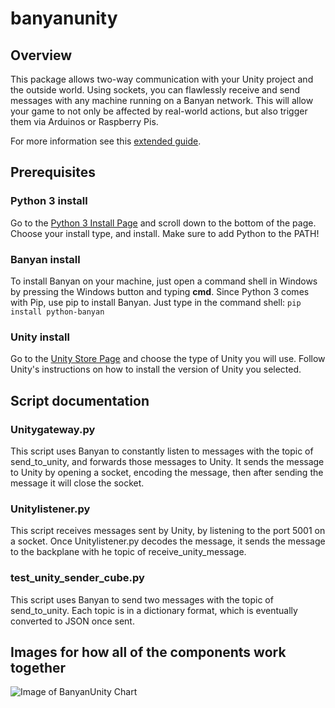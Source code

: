 # banyanunity

## Overview

This package allows two-way communication with your Unity project and the outside world. Using sockets, you can flawlessly receive and send messages with any machine running on a Banyan network. This will allow your game to not only be affected by real-world actions, but also trigger them via Arduinos or Raspberry Pis.

For more information see this [extended guide](https://github.com/NoahMoscovici/banyanunity/blob/master/Unity%20Asset%20Store%20Description.md).

## Prerequisites

### Python 3 install
 Go to the [Python 3 Install Page](https://www.python.org/downloads/release/python-354/) and scroll down to the bottom of the page. Choose your install type, and install. Make sure to add Python to the PATH! 

### Banyan install
To install Banyan on your machine, just open a command shell in Windows by pressing the Windows button and typing **cmd**. Since Python 3 comes with Pip, use pip to install Banyan. Just type in the command shell: `pip install python-banyan`

### Unity install
Go to the [Unity Store Page](https://store.unity.com/) and choose the type of Unity you will use. Follow Unity's instructions on how to install the version of Unity you selected.

## Script documentation

### Unitygateway.py
This script uses Banyan to constantly listen to messages with the topic of send_to_unity, and forwards those messages to Unity. It sends the message to Unity by opening a socket, encoding the message, then after sending the message it will close the socket.

### Unitylistener.py
This script receives messages sent by Unity, by listening to the port 5001 on a socket. Once Unitylistener.py decodes the message, it sends the message to the backplane with he topic of receive_unity_message.

### test_unity_sender_cube.py
This script uses Banyan to send two messages with the topic of send_to_unity. Each topic is in a dictionary format, which is eventually converted to JSON once sent.

## Images for how all of the components work together

![Image of BanyanUnity Chart](https://github.com/NoahMoscovici/unitybanyan/blob/master/BanyanUnity.png)
